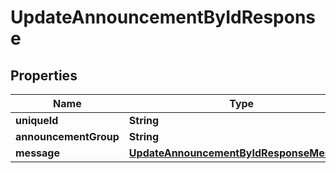 

# UpdateAnnouncementByIdResponse


## Properties

Name | Type | Description | Notes
------------ | ------------- | ------------- | -------------
**uniqueId** | **String** |  |  [optional]
**announcementGroup** | **String** |  |  [optional]
**message** | [**UpdateAnnouncementByIdResponseMessage**](UpdateAnnouncementByIdResponseMessage.md) |  |  [optional]



